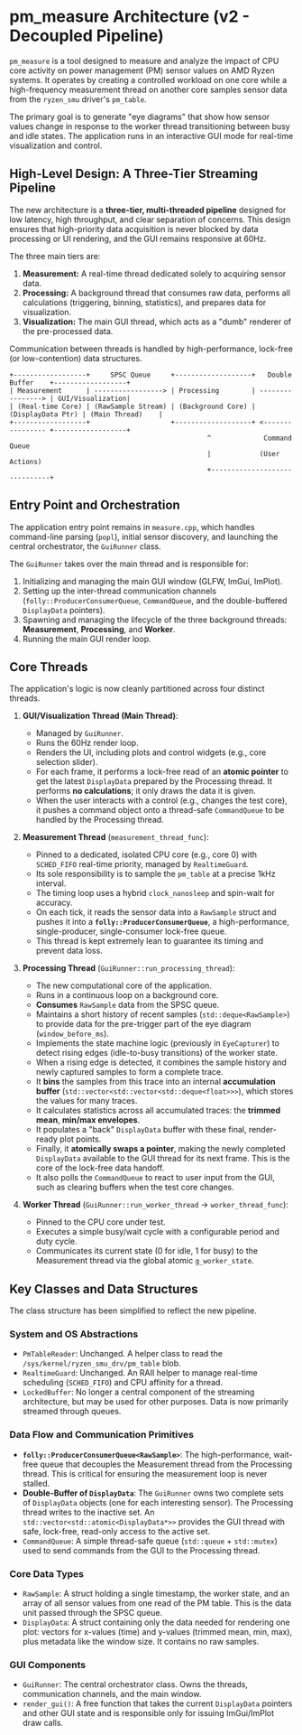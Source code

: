 # pm_measure Architecture (v2 - Decoupled Pipeline)

`pm_measure` is a tool designed to measure and analyze the impact of CPU core activity on power management (PM) sensor values on AMD Ryzen systems. It operates by creating a controlled workload on one core while a high-frequency measurement thread on another core samples sensor data from the `ryzen_smu` driver's `pm_table`.

The primary goal is to generate "eye diagrams" that show how sensor values change in response to the worker thread transitioning between busy and idle states. The application runs in an interactive GUI mode for real-time visualization and control.

## High-Level Design: A Three-Tier Streaming Pipeline

The new architecture is a **three-tier, multi-threaded pipeline** designed for low latency, high throughput, and clear separation of concerns. This design ensures that high-priority data acquisition is never blocked by data processing or UI rendering, and the GUI remains responsive at 60Hz.

The three main tiers are:
1.  **Measurement:** A real-time thread dedicated solely to acquiring sensor data.
2.  **Processing:** A background thread that consumes raw data, performs all calculations (triggering, binning, statistics), and prepares data for visualization.
3.  **Visualization:** The main GUI thread, which acts as a "dumb" renderer of the pre-processed data.

Communication between threads is handled by high-performance, lock-free (or low-contention) data structures.

```
+------------------+     SPSC Queue     +-------------------+   Double Buffer    +------------------+
| Measurement      | -----------------> | Processing        | ----------------> | GUI/Visualization|
| (Real-time Core) | (RawSample Stream) | (Background Core) | (DisplayData Ptr) | (Main Thread)    |
+------------------+                    +-------------------+ <---------------- +------------------+
                                                 ^             Command Queue
                                                 |            (User Actions)
                                                 +------------------------------+
```

## Entry Point and Orchestration

The application entry point remains in `measure.cpp`, which handles command-line parsing (`popl`), initial sensor discovery, and launching the central orchestrator, the `GuiRunner` class.

The `GuiRunner` takes over the main thread and is responsible for:
1.  Initializing and managing the main GUI window (GLFW, ImGui, ImPlot).
2.  Setting up the inter-thread communication channels (`folly::ProducerConsumerQueue`, `CommandQueue`, and the double-buffered `DisplayData` pointers).
3.  Spawning and managing the lifecycle of the three background threads: **Measurement**, **Processing**, and **Worker**.
4.  Running the main GUI render loop.

## Core Threads

The application's logic is now cleanly partitioned across four distinct threads.

1.  **GUI/Visualization Thread (Main Thread)**:
    *   Managed by `GuiRunner`.
    *   Runs the 60Hz render loop.
    *   Renders the UI, including plots and control widgets (e.g., core selection slider).
    *   For each frame, it performs a lock-free read of an **atomic pointer** to get the latest `DisplayData` prepared by the Processing thread. It performs **no calculations**; it only draws the data it is given.
    *   When the user interacts with a control (e.g., changes the test core), it pushes a command object onto a thread-safe `CommandQueue` to be handled by the Processing thread.

2.  **Measurement Thread** (`measurement_thread_func`):
    *   Pinned to a dedicated, isolated CPU core (e.g., core 0) with `SCHED_FIFO` real-time priority, managed by `RealtimeGuard`.
    *   Its sole responsibility is to sample the `pm_table` at a precise 1kHz interval.
    *   The timing loop uses a hybrid `clock_nanosleep` and spin-wait for accuracy.
    *   On each tick, it reads the sensor data into a `RawSample` struct and pushes it into a **`folly::ProducerConsumerQueue`**, a high-performance, single-producer, single-consumer lock-free queue.
    *   This thread is kept extremely lean to guarantee its timing and prevent data loss.

3.  **Processing Thread** (`GuiRunner::run_processing_thread`):
    *   The new computational core of the application.
    *   Runs in a continuous loop on a background core.
    *   **Consumes** `RawSample` data from the SPSC queue.
    *   Maintains a short history of recent samples (`std::deque<RawSample>`) to provide data for the pre-trigger part of the eye diagram (`window_before_ms`).
    *   Implements the state machine logic (previously in `EyeCapturer`) to detect rising edges (idle-to-busy transitions) of the worker state.
    *   When a rising edge is detected, it combines the sample history and newly captured samples to form a complete trace.
    *   It **bins** the samples from this trace into an internal **accumulation buffer** (`std::vector<std::vector<std::deque<float>>>`), which stores the values for many traces.
    *   It calculates statistics across all accumulated traces: the **trimmed mean**, **min/max envelopes**.
    *   It populates a "back" `DisplayData` buffer with these final, render-ready plot points.
    *   Finally, it **atomically swaps a pointer**, making the newly completed `DisplayData` available to the GUI thread for its next frame. This is the core of the lock-free data handoff.
    *   It also polls the `CommandQueue` to react to user input from the GUI, such as clearing buffers when the test core changes.

4.  **Worker Thread** (`GuiRunner::run_worker_thread` -> `worker_thread_func`):
    *   Pinned to the CPU core under test.
    *   Executes a simple busy/wait cycle with a configurable period and duty cycle.
    *   Communicates its current state (0 for idle, 1 for busy) to the Measurement thread via the global atomic `g_worker_state`.

## Key Classes and Data Structures

The class structure has been simplified to reflect the new pipeline.

### System and OS Abstractions

*   `PmTableReader`: Unchanged. A helper class to read the `/sys/kernel/ryzen_smu_drv/pm_table` blob.
*   `RealtimeGuard`: Unchanged. An RAII helper to manage real-time scheduling (`SCHED_FIFO`) and CPU affinity for a thread.
*   `LockedBuffer`: No longer a central component of the streaming architecture, but may be used for other purposes. Data is now primarily streamed through queues.

### Data Flow and Communication Primitives

*   **`folly::ProducerConsumerQueue<RawSample>`**: The high-performance, wait-free queue that decouples the Measurement thread from the Processing thread. This is critical for ensuring the measurement loop is never stalled.
*   **Double-Buffer of `DisplayData`**: The `GuiRunner` owns two complete sets of `DisplayData` objects (one for each interesting sensor). The Processing thread writes to the inactive set. An `std::vector<std::atomic<DisplayData*>>` provides the GUI thread with safe, lock-free, read-only access to the active set.
*   `CommandQueue`: A simple thread-safe queue (`std::queue` + `std::mutex`) used to send commands from the GUI to the Processing thread.

### Core Data Types

*   `RawSample`: A struct holding a single timestamp, the worker state, and an array of all sensor values from one read of the PM table. This is the data unit passed through the SPSC queue.
*   `DisplayData`: A struct containing only the data needed for rendering one plot: vectors for x-values (time) and y-values (trimmed mean, min, max), plus metadata like the window size. It contains no raw samples.

### GUI Components

*   `GuiRunner`: The central orchestrator class. Owns the threads, communication channels, and the main window.
*   `render_gui()`: A free function that takes the current `DisplayData` pointers and other GUI state and is responsible only for issuing ImGui/ImPlot draw calls.

